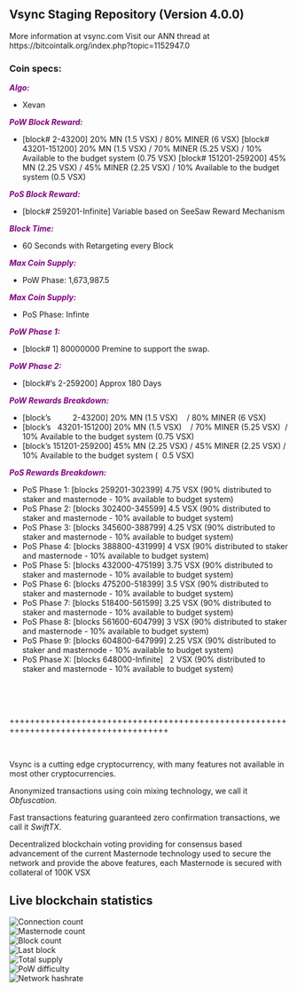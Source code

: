 <h2><strong>Vsync Staging Repository (Version 4.0.0)</strong></h2>
<p>More information at vsync.com Visit our ANN thread at https://bitcointalk.org/index.php?topic=1152947.0</p>
<h3><strong>Coin specs:</strong></h3>
<p><strong><span style="color: #800080;"><em>Algo:</em></span></strong></p>
<ul>
<li>Xevan</li>
</ul>
<p><strong><span style="color: #800080;"><em>PoW Block Reward:</em></span></strong></p>
<ul>
<li>[block# 2-43200] 20% MN (1.5 VSX) / 80% MINER (6 VSX) [block# 43201-151200] 20% MN (1.5 VSX) / 70% MINER (5.25 VSX) / 10% Available to the budget system (0.75 VSX) [block# 151201-259200] 45% MN (2.25 VSX) / 45% MINER (2.25 VSX) / 10% Available to the budget system (0.5 VSX)</li>
</ul>
<p><strong><span style="color: #800080;"><em>PoS Block Reward:</em></span></strong></p>
<ul>
<li>[block# 259201-Infinite] Variable based on SeeSaw Reward Mechanism</li>
</ul>
<p><strong><span style="color: #800080;"><em>Block Time:</em></span></strong></p>
<ul>
<li>60 Seconds with Retargeting every Block</li>
</ul>
<p><strong><span style="color: #800080;"><em>Max Coin Supply:</em></span></strong></p>
<ul>
<li>PoW Phase: 1,673,987.5</li>
</ul>
<p><strong><span style="color: #800080;"><em>Max Coin Supply:</em></span></strong></p>
<ul>
<li>PoS Phase: Infinte</li>
</ul>
<p><strong><span style="color: #800080;"><em>PoW Phase 1:</em></span></strong></p>
<ul>
<li>[block# 1] 80000000 Premine to support the swap.</li>
</ul>
<p><strong><span style="color: #800080;"><em>PoW Phase 2:</em></span></strong></p>
<ul>
<li>[block#&rsquo;s 2-259200] Approx 180 Days</li>
</ul>
<p><strong><span style="color: #800080;"><em>PoW Rewards Breakdown:</em></span></strong></p>
<ul>
<li>[block&rsquo;s &nbsp; &nbsp; &nbsp; &nbsp; &nbsp;2-43200] 20% MN (1.5 VSX) &nbsp; &nbsp;/ 80% MINER (6 VSX)</li>
<li>[block&rsquo;s &nbsp; 43201-151200] 20% MN (1.5 VSX) &nbsp; &nbsp;/ 70% MINER (5.25 VSX) &nbsp;/ 10% Available to the budget system (0.75 VSX)</li>
<li>[block&rsquo;s 151201-259200] 45% MN (2.25 VSX) / 45% MINER (2.25 VSX) / 10% Available to the budget system ( &nbsp;0.5 VSX)</li>
</ul>
<p><strong><span style="color: #800080;"><em>PoS Rewards Breakdown:</em></span></strong></p>
<ul>
<li>PoS Phase 1: [blocks 259201-302399] 4.75 VSX (90% distributed to staker and masternode - 10% available to budget system)</li>
<li>PoS Phase 2: [blocks 302400-345599] 4.5 VSX (90% distributed to staker and masternode - 10% available to budget system)</li>
<li>PoS Phase 3: [blocks 345600-388799] 4.25 VSX (90% distributed to staker and masternode - 10% available to budget system)</li>
<li>PoS Phase 4: [blocks 388800-431999] 4 VSX (90% distributed to staker and masternode - 10% available to budget system)</li>
<li>PoS Phase 5: [blocks 432000-475199] 3.75 VSX (90% distributed to staker and masternode - 10% available to budget system)</li>
<li>PoS Phase 6: [blocks 475200-518399] 3.5 VSX (90% distributed to staker and masternode - 10% available to budget system)</li>
<li>PoS Phase 7: [blocks 518400-561599] 3.25 VSX (90% distributed to staker and masternode - 10% available to budget system)</li>
<li>PoS Phase 8: [blocks 561600-604799] 3 VSX (90% distributed to staker and masternode - 10% available to budget system)</li>
<li>PoS Phase 9: [blocks 604800-647999] 2.25 VSX (90% distributed to staker and masternode - 10% available to budget system)</li>
<li>PoS Phase X: [blocks 648000-Infinite] &nbsp; 2 VSX (90% distributed to staker and masternode - 10% available to budget system)</li>
</ul>
<br/>
<p>&nbsp;</p>
<p>+++++++++++++++++++++++++++++++++++++++++++++++++++++++++++++++++++++++++++++++++++++</p>
<p>&nbsp;</p>
<p>Vsync is a cutting edge cryptocurrency, with many features not available in most other cryptocurrencies.</p>
<p>Anonymized transactions using coin mixing technology, we call it <em>Obfuscation</em>.</p>
<p>Fast transactions featuring guaranteed zero confirmation transactions, we call it <em>SwiftTX</em>.</p>
<p>Decentralized blockchain voting providing for consensus based advancement of the current Masternode technology used to secure the network and provide the above features, each Masternode is secured with collateral of 100K VSX</p>

<h2>Live blockchain statistics</h2>
    <img src="https://stats.vsync.com/Stats/ConnectionCount" alt="Connection count" /><br />
    <img src="https://stats.vsync.com/Stats/MasternodeCount" alt="Masternode count"/><br/>
    <img src="https://stats.vsync.com/Stats/BlockCount" alt="Block count"/><br/>
    <img src="https://stats.vsync.com/Stats/LastBlock" alt="Last block"/><br/>
    <img src="https://stats.vsync.com/Stats/TotalSupply" alt="Total supply"/><br/>
    <img src="https://stats.vsync.com/Stats/PowDifficulty" alt="PoW difficulty"/><br/>
    <img src="https://stats.vsync.com/Stats/NetworkHashRate" alt="Network hashrate" /><br />
